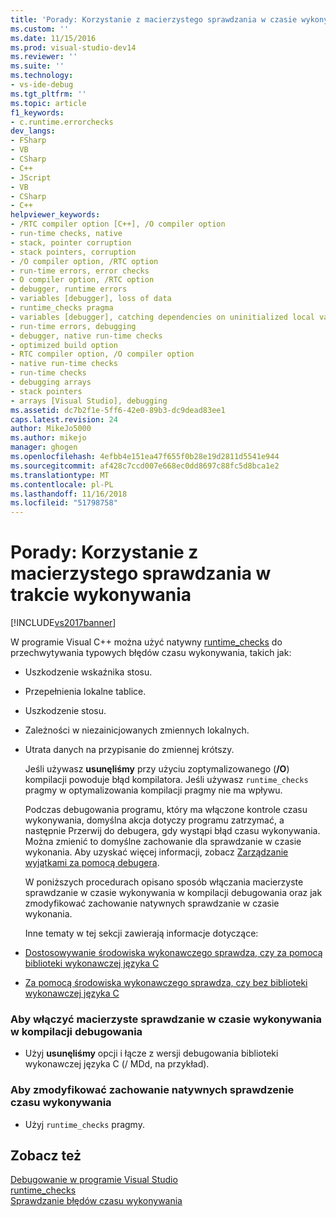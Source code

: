 ```yaml
---
title: 'Porady: Korzystanie z macierzystego sprawdzania w czasie wykonywania | Dokumentacja firmy Microsoft'
ms.custom: ''
ms.date: 11/15/2016
ms.prod: visual-studio-dev14
ms.reviewer: ''
ms.suite: ''
ms.technology:
- vs-ide-debug
ms.tgt_pltfrm: ''
ms.topic: article
f1_keywords:
- c.runtime.errorchecks
dev_langs:
- FSharp
- VB
- CSharp
- C++
- JScript
- VB
- CSharp
- C++
helpviewer_keywords:
- /RTC compiler option [C++], /O compiler option
- run-time checks, native
- stack, pointer corruption
- stack pointers, corruption
- /O compiler option, /RTC option
- run-time errors, error checks
- O compiler option, /RTC option
- debugger, runtime errors
- variables [debugger], loss of data
- runtime_checks pragma
- variables [debugger], catching dependencies on uninitialized local variables
- run-time errors, debugging
- debugger, native run-time checks
- optimized build option
- RTC compiler option, /O compiler option
- native run-time checks
- run-time checks
- debugging arrays
- stack pointers
- arrays [Visual Studio], debugging
ms.assetid: dc7b2f1e-5ff6-42e0-89b3-dc9dead83ee1
caps.latest.revision: 24
author: MikeJo5000
ms.author: mikejo
manager: ghogen
ms.openlocfilehash: 4efbb4e151ea47f655f0b28e19d2811d5541e944
ms.sourcegitcommit: af428c7ccd007e668ec0dd8697c88fc5d8bca1e2
ms.translationtype: MT
ms.contentlocale: pl-PL
ms.lasthandoff: 11/16/2018
ms.locfileid: "51798758"
---
```

# <a name="how-to-use-native-run-time-checks"></a>Porady: Korzystanie z macierzystego sprawdzania w trakcie wykonywania
[!INCLUDE[vs2017banner](../includes/vs2017banner.md)]

W programie Visual C++ można użyć natywny [runtime_checks](http://msdn.microsoft.com/library/ae50b43f-f88d-47ad-a2db-3389e9e7df5b) do przechwytywania typowych błędów czasu wykonywania, takich jak:  
  
- Uszkodzenie wskaźnika stosu.  
  
- Przepełnienia lokalne tablice.  
  
- Uszkodzenie stosu.  
  
- Zależności w niezainicjowanych zmiennych lokalnych.  
  
- Utrata danych na przypisanie do zmiennej krótszy.  
  
  Jeśli używasz **usunęliśmy** przy użyciu zoptymalizowanego (**/O**) kompilacji powoduje błąd kompilatora. Jeśli używasz `runtime_checks` pragmy w optymalizowania kompilacji pragmy nie ma wpływu.  
  
  Podczas debugowania programu, który ma włączone kontrole czasu wykonywania, domyślna akcja dotyczy programu zatrzymać, a następnie Przerwij do debugera, gdy wystąpi błąd czasu wykonywania. Można zmienić to domyślne zachowanie dla sprawdzanie w czasie wykonania. Aby uzyskać więcej informacji, zobacz [Zarządzanie wyjątkami za pomocą debugera](../debugger/managing-exceptions-with-the-debugger.md).  
  
  W poniższych procedurach opisano sposób włączania macierzyste sprawdzanie w czasie wykonywania w kompilacji debugowania oraz jak zmodyfikować zachowanie natywnych sprawdzanie w czasie wykonania.  
  
  Inne tematy w tej sekcji zawierają informacje dotyczące:  
  
- [Dostosowywanie środowiska wykonawczego sprawdza, czy za pomocą biblioteki wykonawczej języka C](../debugger/native-run-time-checks-customization.md)  
  
- [Za pomocą środowiska wykonawczego sprawdza, czy bez biblioteki wykonawczej języka C](../debugger/using-run-time-checks-without-the-c-run-time-library.md)  
  
### <a name="to-enable-native-run-time-checks-in-a-debug-build"></a>Aby włączyć macierzyste sprawdzanie w czasie wykonywania w kompilacji debugowania  
  
-   Użyj **usunęliśmy** opcji i łącze z wersji debugowania biblioteki wykonawczej języka C (/ MDd, na przykład).  
  
### <a name="to-modify-native-run-time-check-behavior"></a>Aby zmodyfikować zachowanie natywnych sprawdzenie czasu wykonywania  
  
-   Użyj `runtime_checks` pragmy.  
  
## <a name="see-also"></a>Zobacz też  
 [Debugowanie w programie Visual Studio](../debugger/debugging-in-visual-studio.md)   
 [runtime_checks](http://msdn.microsoft.com/library/ae50b43f-f88d-47ad-a2db-3389e9e7df5b)   
 [Sprawdzanie błędów czasu wykonywania](http://msdn.microsoft.com/library/c965dd01-57ad-4a3c-b1d6-5aa04f920501)





